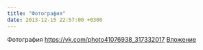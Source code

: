 ```yaml
---
title: "Фотография"
date: 2013-12-15 22:57:00 +0300
---
```


Фотография
<a class="vk-attach" href="https://vk.com/photo41076938_317332017">https://vk.com/photo41076938_317332017</a>
<a class="vk-attach" href="https://vk.com/photo41076938_317332017">Вложение</a>
